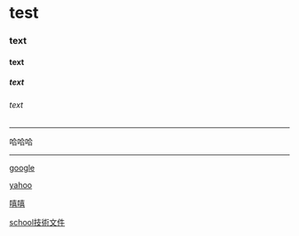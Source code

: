 # test
### text
#### text
##### text
###### text
<hr>
哈哈哈<br>
<hr>

[google](http://www.google.com)

[yahoo](http://tw.yahoo.com)

[嘻嘻](www.docx)

[school技術文件](doc/index.html)
